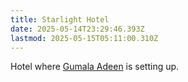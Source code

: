 ```yaml
---
title: Starlight Hotel
date: 2025-05-14T23:29:46.393Z
lastmod: 2025-05-15T05:11:00.310Z
---
```

Hotel where [Gumala Adeen](/Characters/NPC/Gumala%20Adeen.md) is setting up.
